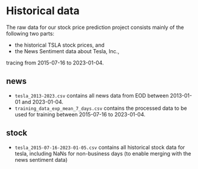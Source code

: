 # Historical data

The raw data for our stock price prediction project consists mainly of the following two parts:

* the historical TSLA stock prices, and
* the News Sentiment data about Tesla, Inc.,

tracing from 2015-07-16 to 2023-01-04.

## news
* `tesla_2013-2023.csv` contains all news data from EOD between 2013-01-01 and 2023-01-04.
* `training_data_exp_mean_7_days.csv` contains the processed data to be used for training between 2015-07-16 to 2023-01-04.

## stock
* `tesla_2015-07-16-2023-01-05.csv` contains all historical stock data for tesla, including NaNs for non-business days (to enable merging with the news sentiment data)
